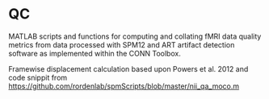 # QC
MATLAB scripts and functions for computing and collating fMRI data quality metrics from data processed with SPM12 and ART  artifact detection software as implemented within the CONN Toolbox.

Framewise displacement calculation based upon Powers et al. 2012 and code snippit from https://github.com/rordenlab/spmScripts/blob/master/nii_qa_moco.m
